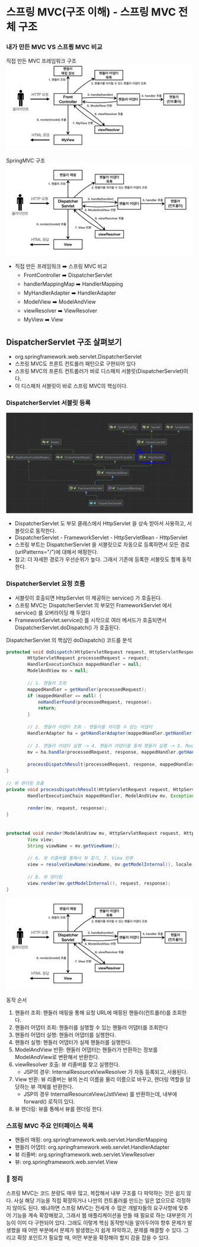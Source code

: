
# 스프링 MVC(구조 이해) - 스프링 MVC 전체 구조

### 내가 만든 MVC VS 스프릥 MVC 비교

직접 만든 MVC 프레임워크 구조 
![15.JPG](Image%2F15.JPG)

SpringMVC 구조
![16.JPG](Image%2F16.JPG)

- 직접 만든 프레임워크 ➡️ 스프링 MVC 비교
  - FrontController ➡️ DispatcherServlet
  - handlerMappingMap ➡️ HandlerMapping
  - MyHandlerAdapter ➡️ HandlerAdapter
  - ModelView ➡️ ModelAndView
  - viewResolver ➡️ ViewResolver
  - MyView ➡️ View 

## DispatcherServlet 구조 살펴보기

- org.springframework.web.servlet.DispatcherServlet
- 스프링 MVC도 프론트 컨트롤러 패턴으로 구현되어 있다
- 스프링 MVC의 프론트 컨트롤러가 바로 디스패처 서블릿(DispatcherServlet)이다.
- 이 디스패처 서블릿이 바로 스프링 MVC의 핵심이다.

### DispatcherServlet 서블릿 등록

![17.JPG](Image%2F17.JPG)

- DispatcherServlet 도 부모 클래스에서 HttpServlet 을 상속 받아서 사용하고, 서블릿으로 동작한다.
- DispatcherServlet - FrameworkServlet - HttpServletBean - HttpServlet
- 스프링 부트는 DispatcherServlet 을 서블릿으로 자동으로 등록하면서 모든 경로(urlPatterns="/")에
  대해서 매핑한다.
- 참고: 더 자세한 경로가 우선순위가 높다. 그래서 기존에 등록한 서블릿도 함께 동작한다.

### DispatcherServlet 요청 흐름

- 서블릿이 호출되면 HttpServlet 이 제공하는 service() 가 호출된다.
- 스프링 MVC는 DispatcherServlet 의 부모인 FrameworkServlet 에서 service() 를 오버라이딩 해
  두었다
- FrameworkServlet.service() 를 시작으로 여러 메서드가 호출되면서 
  DispatcherServlet.doDispatch() 가 호출된다.

DispatcherServlet 의 핵심인 doDispatch() 코드를 분석
```java
protected void doDispatch(HttpServletRequest request, HttpServletResponse response) throws Exception {
        HttpServletRequest processedRequest = request;
        HandlerExecutionChain mappedHandler = null;
        ModelAndView mv = null;
        
        // 1. 핸들러 조회
        mappedHandler = getHandler(processedRequest);
        if (mappedHandler == null) {
            noHandlerFound(processedRequest, response);
            return;
        }
        
        // 2. 핸들러 어댑터 조회 - 핸들러를 처리할 수 있는 어댑터
        HandlerAdapter ha = getHandlerAdapter(mappedHandler.getHandler());
        
        // 3. 핸들러 어댑터 실행 -> 4. 핸들러 어댑터를 통해 핸들러 실행 -> 5. ModelAndView 반환
        mv = ha.handle(processedRequest, response, mappedHandler.getHandler());
        
        processDispatchResult(processedRequest, response, mappedHandler, mv, dispatchException);
}

// 뷰 렌더링 호출
private void processDispatchResult(HttpServletRequest request, HttpServletResponse response, 
        HandlerExecutionChain mappedHandler, ModelAndView mv, Exception exception) throws Exception {
        
        render(mv, request, response);
}


protected void render(ModelAndView mv, HttpServletRequest request, HttpServletResponse response) throws Exception {
        View view;
        String viewName = mv.getViewName();
        
        // 6. 뷰 리졸버를 통해서 뷰 찾기, 7. View 반환
        view = resolveViewName(viewName, mv.getModelInternal(), locale, request);
        
        // 8. 뷰 렌더링
        view.render(mv.getModelInternal(), request, response);
}
```

![16.JPG](Image%2F16.JPG)

동작 순서
1. 핸들러 조회: 핸들러 매핑을 통해 요청 URL에 매핑된 핸들러(컨트롤러)를 조회한다.
2. 핸들러 어댑터 조회: 핸들러를 실행할 수 있는 핸들러 어댑터를 조회한다 
3. 핸들러 어댑터 실행: 핸들러 어댑터를 실행한다. 
4. 핸들러 실행: 핸들러 어댑터가 실제 핸들러를 실행한다.
5. ModelAndView 반환: 핸들러 어댑터는 핸들러가 반환하는 정보를 ModelAndView로 변환해서 반환한다.
6. viewResolver 호출: 뷰 리졸버를 찾고 실행한다.
   - JSP의 경우: InternalResourceViewResolver 가 자동 등록되고, 사용된다.
7. View 반환: 뷰 리졸버는 뷰의 논리 이름을 물리 이름으로 바꾸고, 렌더링 역할을 담당하는 뷰 객체를 반환한다.
   - JSP의 경우 InternalResourceView(JstlView) 를 반환하는데, 내부에 forward() 로직이 있다.
8. 뷰 렌더링: 뷰를 통해서 뷰를 렌더링 한다.

### 스프링 MVC 주요 인터페이스 목록

- 핸들러 매핑: org.springframework.web.servlet.HandlerMapping
- 핸들러 어댑터: org.springframework.web.servlet.HandlerAdapter
- 뷰 리졸버: org.springframework.web.servlet.ViewResolver
- 뷰: org.springframework.web.servlet.View

### 💯 정리

스프링 MVC는 코드 분량도 매우 많고, 복잡해서 내부 구조를 다 파악하는 것은 쉽지 않다. 
사실 해당 기능을 직접 확장하거나 나만의 컨트롤러를 만드는 일은 없으므로 걱정하지 않아도 된다.
왜냐하면 스프링 MVC는 전세계 수 많은 개발자들의 요구사항에 맞추어 기능을 계속 확장해왔고, 그래서 
웹 애플리케이션을 만들 때 필요로 하는 대부분의 기능이 이미 다 구현되어 있다.
그래도 이렇게 핵심 동작방식을 알아두어야 향후 문제가 발생했을 때 어떤 부분에서 문제가 발생했는지 쉽게 파악하고, 
문제를 해결할 수 있다. 
그리고 확장 포인트가 필요할 때, 어떤 부분을 확장해야 할지 감을 잡을 수 있다.